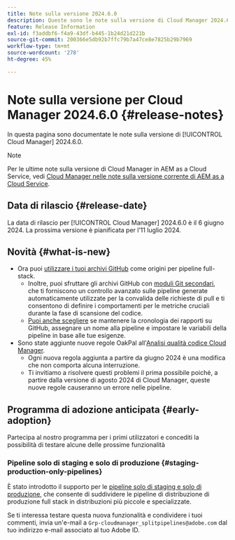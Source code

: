 ```yaml
---
title: Note sulla versione 2024.6.0
description: Queste sono le note sulla versione di Cloud Manager 2024.6.0.
feature: Release Information
exl-id: f3addbf6-f4a9-43df-b445-1b24d21d221b
source-git-commit: 200366e5db92b7ffc79b7a47ce8e7825b29b7969
workflow-type: tm+mt
source-wordcount: '278'
ht-degree: 45%

---
```


# Note sulla versione per Cloud Manager 2024.6.0 {#release-notes}

In questa pagina sono documentate le note sulla versione di [!UICONTROL Cloud Manager] 2024.6.0.

>[!NOTE]
>
>Per le ultime note sulla versione di Cloud Manager in AEM as a Cloud Service, vedi [Cloud Manager nelle note sulla versione corrente di AEM as a Cloud Service](https://experienceleague.adobe.com/docs/experience-manager-cloud-service/content/implementing/using-cloud-manager/release-notes-cloud-manager/release-notes-cm-current.html?lang=it).

## Data di rilascio {#release-date}

La data di rilascio per [!UICONTROL Cloud Manager] 2024.6.0 è il 6 giugno 2024. La prossima versione è pianificata per l’11 luglio 2024.

## Novità {#what-is-new}

* Ora puoi [utilizzare i tuoi archivi GitHub](/help/managing-code/private-repositories.md) come origini per pipeline full-stack.
   * Inoltre, puoi sfruttare gli archivi GitHub con [moduli Git secondari](/help/managing-code/git-submodules.md), che ti forniscono un controllo avanzato sulle pipeline generate automaticamente utilizzate per la convalida delle richieste di pull e ti consentono di definire i comportamenti per le metriche cruciali durante la fase di scansione del codice.
   * [Puoi anche scegliere](/help/managing-code/github-check-config.md) se mantenere la cronologia dei rapporti su GitHub, assegnare un nome alla pipeline e impostare le variabili della pipeline in base alle tue esigenze.
* Sono state aggiunte nuove regole OakPal all&#39;[Analisi qualità codice Cloud Manager](/help/using/custom-code-quality-rules.md#oakpal-ui-content-package).
   * Ogni nuova regola aggiunta a partire da giugno 2024 è una modifica che non comporta alcuna interruzione.
   * Ti invitiamo a risolvere questi problemi il prima possibile poiché, a partire dalla versione di agosto 2024 di Cloud Manager, queste nuove regole causeranno un errore nelle pipeline.

## Programma di adozione anticipata {#early-adoption}

Partecipa al nostro programma per i primi utilizzatori e concediti la possibilità di testare alcune delle prossime funzionalità

### Pipeline solo di staging e solo di produzione {#staging-production-only-pipelines}

È stato introdotto il supporto per le [pipeline solo di staging e solo di produzione](/help/using/stage-prod-only.md), che consente di suddividere le pipeline di distribuzione di produzione full stack in distribuzioni più piccole e specializzate.

Se ti interessa testare questa nuova funzionalità e condividere i tuoi commenti, invia un&#39;e-mail a `Grp-cloudmanager_splitpipelines@adobe.com` dal tuo indirizzo e-mail associato al tuo Adobe ID.
